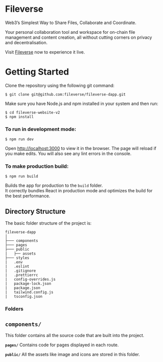 # Fileverse

Web3’s Simplest Way to Share Files, Collaborate and Coordinate.

Your personal collaboration tool and workspace for on-chain file management and content creation, all without cutting corners on privacy and decentralisation.

Visit [Fileverse](https://fileverse.io/) now to experience it live.

# Getting Started

Clone the repository using the following git command:

```
$ git clone git@github.com:fileverse/fileverse-dapp.git
```

Make sure you have Node.js and npm installed in your system and then run:

```
$ cd fileverse-website-v2
$ npm install
```

### To run in development mode:

```
$ npm run dev
```

Open [http://localhost:3000](http://localhost:3000) to view it in the browser. The page will reload if you make edits. You will also see any lint errors in the console.

### To make production build:

```
$ npm run build
```

Builds the app for production to the `build` folder.\
It correctly bundles React in production mode and optimizes the build for the best performance.

## Directory Structure

The basic folder structure of the project is:

```
fileverse-dapp
│
├─── components
├─── pages
├─── public
|   ├── assets
├─── styles
|   .env
|   .eslint
|   .gitignore
|   .prettierrc
|   config-overrides.js
|   package-lock.json
|   package.json
|   tailwind.config.js
|   tsconfig.json
```

### Folders

## `components/`

This folder contains all the source code that are built into the project.

**`pages/`** Contains code for pages displayed in each route.

**`public/`** All the assets like image and icons are stored in this folder.
